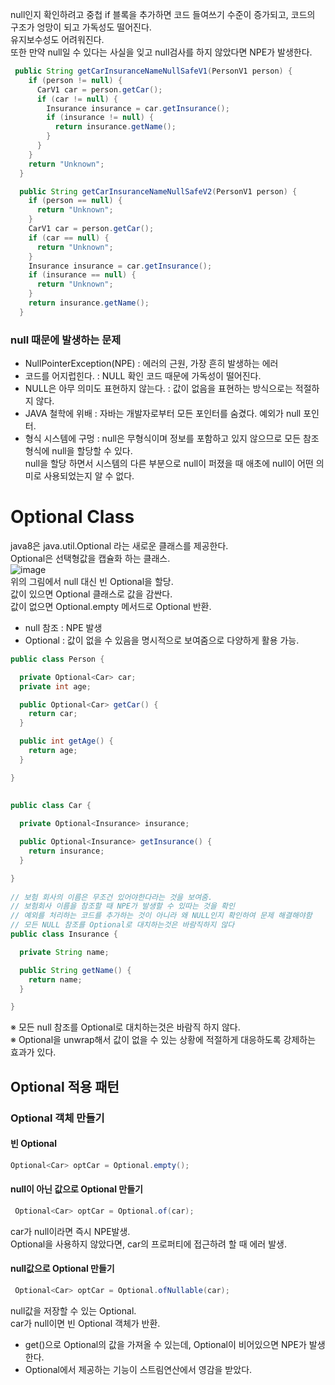null인지 확인하려고 중첩 if 블록을 추가하면 코드 들여쓰기 수준이 증가되고, 코드의 구조가 엉망이 되고 가독성도 떨어진다.  
유지보수성도 어려워진다.  
또한 만약 null일 수 있다는 사실을 잊고 null검사를 하지 않았다면 NPE가 발생한다.  

``` java
 public String getCarInsuranceNameNullSafeV1(PersonV1 person) {
    if (person != null) {
      CarV1 car = person.getCar();
      if (car != null) {
        Insurance insurance = car.getInsurance();
        if (insurance != null) {
          return insurance.getName();
        }
      }
    }
    return "Unknown";
  }

  public String getCarInsuranceNameNullSafeV2(PersonV1 person) {
    if (person == null) {
      return "Unknown";
    }
    CarV1 car = person.getCar();
    if (car == null) {
      return "Unknown";
    }
    Insurance insurance = car.getInsurance();
    if (insurance == null) {
      return "Unknown";
    }
    return insurance.getName();
  }
```  

### null 때문에 발생하는 문제
* NullPointerException(NPE) : 에러의 근원, 가장 흔히 발생하는 에러
* 코드를 어지럽힌다. : NULL 확인 코드 때문에 가독성이 떨어진다.
* NULL은 아무 의미도 표현하지 않는다. : 값이 없음을 표현하는 방식으로는 적절하지 않다.  
* JAVA 철학에 위배 : 자바는 개발자로부터 모든 포인터를 숨겼다. 예외가 null 포인터.  
* 형식 시스템에 구멍 : null은 무형식이며 정보를 포함하고 있지 않으므로 모든 참조 형식에 null을 할당할 수 있다.  
                      null을 할당 하면서 시스템의 다른 부분으로 null이 퍼졌을 때 애초에 null이 어떤 의미로 사용되었는지 알 수 없다.  
                      

# Optional Class
java8은 java.util.Optional<T> 라는 새로운 클래스를 제공한다.  
Optional은 선택형값을 캡슐화 하는 클래스.  
![image](https://user-images.githubusercontent.com/67637716/165323713-c91516ac-1ed3-4c9e-84b9-72384fec4b0b.png)  
위의 그림에서 null 대신 빈 Optional을 할당.  
값이 있으면 Optional 클래스로 값을 감싼다.  
값이 없으면 Optional.empty 메서드로 Optional 반환.  

* null 참조 : NPE 발생
* Optional : 값이 없을 수 있음을 명시적으로 보여줌으로 다양하게 활용 가능.
  
``` java
public class Person {

  private Optional<Car> car;
  private int age;

  public Optional<Car> getCar() {
    return car;
  }

  public int getAge() {
    return age;
  }

}
  
  
public class Car {

  private Optional<Insurance> insurance;

  public Optional<Insurance> getInsurance() {
    return insurance;
  }

}
  
// 보험 회사의 이름은 무조건 있어야한다라는 것을 보여줌.  
// 보험회사 이름을 참조할 때 NPE가 발생할 수 있따는 것을 확인
// 예외를 처리하는 코드를 추가하는 것이 아니라 왜 NULL인지 확인하여 문제 해결해야함
// 모든 NULL 참조를 Optional로 대치하는것은 바람직하지 않다
public class Insurance {

  private String name;

  public String getName() {
    return name;
  }

}
```  
  
※ 모든 null 참조를 Optional로 대치하는것은 바람직 하지 않다.  
※ Optional을 unwrap해서 값이 없을 수 있는 상황에 적절하게 대응하도록 강제하는 효과가 있다.  
  
## Optional 적용 패턴
### Optional 객체 만들기
#### 빈 Optional
``` java
Optional<Car> optCar = Optional.empty();
```  
#### null이 아닌 값으로 Optional 만들기
``` java
 Optional<Car> optCar = Optional.of(car);
```  
car가 null이라면 즉시 NPE발생.  
Optional을 사용하지 않았다면, car의 프로퍼티에 접근하려 할 때 에러 발생.  

#### null값으로 Optional 만들기
``` java
 Optional<Car> optCar = Optional.ofNullable(car);
```  
null값을 저장할 수 있는 Optional.  
car가 null이면 빈 Optional 객체가 반환.  

* get()으로 Optional의 값을 가져올 수 있는데, Optional이 비어있으면 NPE가 발생한다.  
* Optional에서 제공하는 기능이 스트림연산에서 영감을 받았다.  
 


